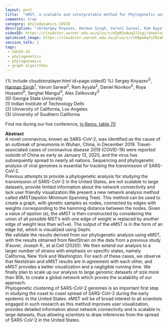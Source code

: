 ```yaml
---
layout: post
title:  "eMST, a scalable and interpretable method for Phylogenetic analysis of hundreds and thousands of SARS-CoV-2 genomes"
comments: true
category: phylodynamics_COVID
description: "<b>Sergey Knyazev, Harman Singh, Varuni Sarwal, Ram Ayyala, Daniel Novikov, Roya Hosseini, Serghei Mangul, Alex Zelikovsky</b><br/>A novel coronavirus, known as SARS-CoV-2, was iden..."
videoID: https://cloudstor.aarnet.edu.au/plus/s/mIpB3vAwq3JJcgj/download
optimized_image: https://cloudstor.aarnet.edu.au/plus/s/clKBpwAq7u7DzaM/download
session_talk: 1
tags:
 - COVID-19
 - phylogenetics
 - phylogenomics
 - graph algorithms
---
```

{% include cloudstorplayer.html id=page.videoID %}
Sergey Knyazev<sup>0</sup>, <u>Harman Singh</u><sup>1</sup>, Varuni Sarwal<sup>2</sup>, Ram Ayyala<sup>2</sup>, Daniel Novikov<sup>0</sup>, Roya Hosseini<sup>0</sup>, Serghei Mangul<sup>3</sup>, Alex Zelikovsky<sup>0</sup><br/>
\(0\) Georgia State University<br/>
\(1\) Indian Institute of Technology Delhi<br/>
\(2\) University of California, Los Angeles<br/>
\(3\) University of Southern California

Find me during our live conference, [in Remo, table 70](https://remo.co)

<b>Abstract</b><br/>
A novel coronavirus, known as SARS-CoV-2, was identified as the cause of an outbreak of pneumonia in Wuhan, China, in December 2019. Travel-associated cases of coronavirus disease 2019 \(COVID-19\) were reported outside of China as early as January 13, 2020, and the virus has subsequently spread to nearly all nations. Sequencing and phylogenetic analysis of viral genomes is essential for tracking the transmission of SARS-CoV-2.<br/>Previous attempts to provide a  phylogenetic analysis for studying the transmission of SARS-CoV-2 in the United States, are not scalable to large datasets,  provide limited information about the network connectivity and lack user friendly visualization.We present a new network analysis method called eMST\(epsilon Minimum Spanning Tree\). This method can be used to create a graph, with genetic samples as nodes, connected by edges with weights corresponding to the hamming distance between the nodes. Given a value of epsilon \(e\), the eMST is then constructed by considering the union of all possible MST’s with one edge of weight w replaced by another edge of weight less than w\(1+e\). The output of the eMST is in the form of an edge list, which is visualized using Gephi.<br/>We validate the results derived from our phylogenetic analysis using eMST, with the results obtained from NextStrain on the data from a previous study \(Fauver, Joseph R., et al.Cell \(2020\)\). We then extend our analysis to a larger number of strains with emphasis on specific states, namely California, New York and Washington. For each of these cases, we observe that Nextstrain and eMST results are in agreement with each other, and eMST provides a better visualization and a negligible running time. We finally plan to scale up our analysis to large genomic datasets of size more than 80k, to create a global network which proves the scalability of our approach.<br/>Phylogenetic clustering of SARS-CoV-2 genomes is an important first step in studying the coast to coast spread of SARS-CoV-2 during the early epidemic in the United States. eMST will be of broad interest to all scientists engaged in such research as this method improves user visualization, provides detailed information about network connectivity and is scalable to large datasets, thus allowing scientists to draw inferences from the spread of SARS-CoV-2 in the United States.<br/>
